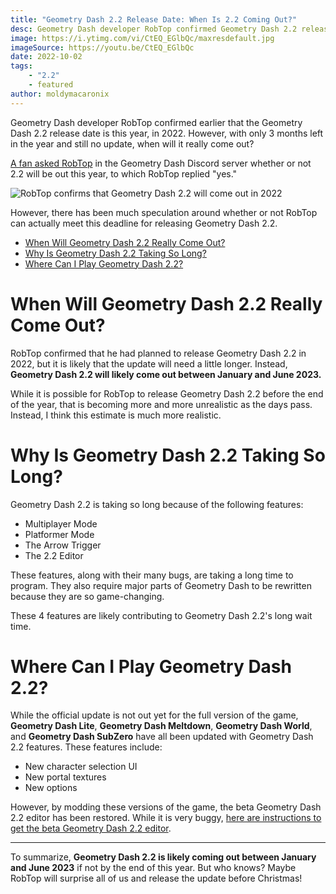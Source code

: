 ```yaml
---
title: "Geometry Dash 2.2 Release Date: When Is 2.2 Coming Out?"
desc: Geometry Dash developer RobTop confirmed Geometry Dash 2.2 release date is this year, in 2022. But is it really?
image: https://i.ytimg.com/vi/CtEQ_EGlbQc/maxresdefault.jpg
imageSource: https://youtu.be/CtEQ_EGlbQc
date: 2022-10-02
tags:
    - "2.2"
    - featured
author: moldymacaronix
---
```


Geometry Dash developer RobTop confirmed earlier that the Geometry Dash 2.2 release date is this year, in 2022. However, with only 3 months left in the year and still no update, when will it really come out?

[A fan asked RobTop](/posts/2-2-release-date-confirmed/) in the Geometry Dash Discord server whether or not 2.2 will be out this year, to which RobTop replied "yes."

![RobTop confirms that Geometry Dash 2.2 will come out in 2022](https://media.discordapp.net/attachments/392087938239954950/942907008754004048/unknown.png)

However, there has been much speculation around whether or not RobTop can actually meet this deadline for releasing Geometry Dash 2.2.

* [When Will Geometry Dash 2.2 Really Come Out?](#when-will-geometry-dash-2.2-really-come-out%3F)
* [Why Is Geometry Dash 2.2 Taking So Long?](#why-is-geometry-dash-2.2-taking-so-long%3F)
* [Where Can I Play Geometry Dash 2.2?](#where-can-i-play-geometry-dash-2.2%3F)

# When Will Geometry Dash 2.2 Really Come Out?

RobTop confirmed that he had planned to release Geometry Dash 2.2 in 2022, but it is likely that the update will need a little longer. Instead, **Geometry Dash 2.2 will likely come out between January and June 2023.**

While it is possible for RobTop to release Geometry Dash 2.2 before the end of the year, that is becoming more and more unrealistic as the days pass. Instead, I think this estimate is much more realistic.

# Why Is Geometry Dash 2.2 Taking So Long?

Geometry Dash 2.2 is taking so long because of the following features:

* Multiplayer Mode
* Platformer Mode
* The Arrow Trigger
* The 2.2 Editor

These features, along with their many bugs, are taking a long time to program. They also require major parts of Geometry Dash to be rewritten because they are so game-changing.

These 4 features are likely contributing to Geometry Dash 2.2's long wait time.

# Where Can I Play Geometry Dash 2.2?

While the official update is not out yet for the full version of the game, **Geometry Dash Lite**, **Geometry Dash Meltdown**, **Geometry Dash World**, and **Geometry Dash SubZero** have all been updated with Geometry Dash 2.2 features. These features include:

* New character selection UI
* New portal textures
* New options

However, by modding these versions of the game, the beta Geometry Dash 2.2 editor has been restored. While it is very buggy, [here are instructions to get the beta Geometry Dash 2.2 editor](/posts/how-to-get-the-2-2-editor/).

---

To summarize, **Geometry Dash 2.2 is likely coming out between January and June 2023** if not by the end of this year. But who knows? Maybe RobTop will surprise all of us and release the update before Christmas!